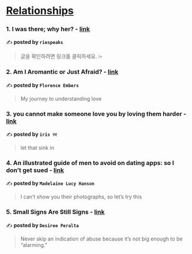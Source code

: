 
<h1><a href=https://medium.com/tag/relationships/recommended target="_blank" rel="noopener noreferrer">Relationships</a></h1>
<h3>1. I was there; why her? - <a href="https://medium.com/@rieswrights/i-was-there-why-her-876ad9d0054f" target="_blank" rel="noopener noreferrer">link</a></h3>

✍️ **posted by `riespeaks`**

<blockquote>글을 확인하려면 링크를 클릭하세요. ⌲</blockquote>

<h3>2. Am I Aromantic or Just Afraid? - <a href="https://medium.com/prismnpen/am-i-aromantic-or-just-afraid-a3f860e41791" target="_blank" rel="noopener noreferrer">link</a></h3>

✍️ **posted by `Florence Embers`**

<blockquote>My journey to understanding love</blockquote>

<h3>3. you cannot make someone love you by loving them harder - <a href="https://medium.com/@fyoaeuriz/you-cannot-make-someone-love-you-by-loving-them-harder-657c9e788b25" target="_blank" rel="noopener noreferrer">link</a></h3>

✍️ **posted by `iris ୨୧`**

<blockquote>let that sink in</blockquote>

<h3>4. An illustrated guide of men to avoid on dating apps: so I don’t get sued - <a href="https://medium.com/@madelainehanson/an-illustrated-guide-of-men-to-avoid-on-dating-apps-so-i-dont-get-sued-320e6be605c4" target="_blank" rel="noopener noreferrer">link</a></h3>

✍️ **posted by `Madelaine Lucy Hanson`**

<blockquote>I can’t show you their photographs, so let’s try this</blockquote>

<h3>5. Small Signs Are Still Signs - <a href="https://medium.com/human-parts/small-signs-are-still-signs-d34c2f18ed3e" target="_blank" rel="noopener noreferrer">link</a></h3>

✍️ **posted by `Desiree Peralta`**

<blockquote>Never skip an indication of abuse because it’s not big enough to be “alarming.”</blockquote>

